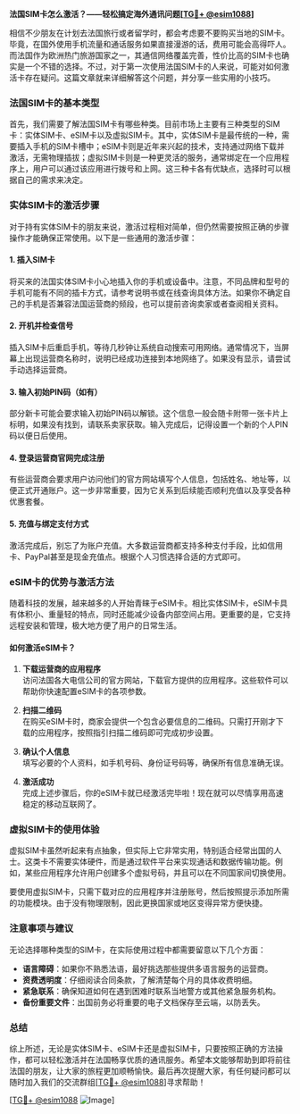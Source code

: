 **法国SIM卡怎么激活？——轻松搞定海外通讯问题[[TG💪+ @esim1088](https://t.me/s/esim1088)]**

相信不少朋友在计划去法国旅行或者留学时，都会考虑要不要购买当地的SIM卡。毕竟，在国外使用手机流量和通话服务如果直接漫游的话，费用可能会高得吓人。而法国作为欧洲热门旅游国家之一，其通信网络覆盖完善，性价比高的SIM卡也确实是一个不错的选择。不过，对于第一次使用法国SIM卡的人来说，可能对如何激活卡存在疑问。这篇文章就来详细解答这个问题，并分享一些实用的小技巧。

### 法国SIM卡的基本类型

首先，我们需要了解法国SIM卡有哪些种类。目前市场上主要有三种类型的SIM卡：实体SIM卡、eSIM卡以及虚拟SIM卡。其中，实体SIM卡是最传统的一种，需要插入手机的SIM卡槽中；eSIM卡则是近年来兴起的技术，支持通过网络下载并激活，无需物理插拔；虚拟SIM卡则是一种更灵活的服务，通常绑定在一个应用程序上，用户可以通过该应用进行拨号和上网。这三种卡各有优缺点，选择时可以根据自己的需求来决定。

### 实体SIM卡的激活步骤

对于持有实体SIM卡的朋友来说，激活过程相对简单，但仍然需要按照正确的步骤操作才能确保正常使用。以下是一些通用的激活步骤：

#### 1. 插入SIM卡
将买来的法国实体SIM卡小心地插入你的手机或设备中。注意，不同品牌和型号的手机可能有不同的插卡方式，请参考说明书或在线查询具体方法。如果你不确定自己的手机是否兼容法国运营商的频段，也可以提前咨询卖家或者查阅相关资料。

#### 2. 开机并检查信号
插入SIM卡后重启手机，等待几秒钟让系统自动搜索可用网络。通常情况下，当屏幕上出现运营商名称时，说明已经成功连接到本地网络了。如果没有显示，请尝试手动选择运营商。

#### 3. 输入初始PIN码（如有）
部分新卡可能会要求输入初始PIN码以解锁。这个信息一般会随卡附带一张卡片上标明，如果没有找到，请联系卖家获取。输入完成后，记得设置一个新的个人PIN码以便日后使用。

#### 4. 登录运营商官网完成注册
有些运营商会要求用户访问他们的官方网站填写个人信息，包括姓名、地址等，以便正式开通账户。这一步非常重要，因为它关系到后续能否顺利充值以及享受各种优惠套餐。

#### 5. 充值与绑定支付方式
激活完成后，别忘了为账户充值。大多数运营商都支持多种支付手段，比如信用卡、PayPal甚至是现金充值点。根据个人习惯选择合适的方式即可。

### eSIM卡的优势与激活方法

随着科技的发展，越来越多的人开始青睐于eSIM卡。相比实体SIM卡，eSIM卡具有体积小、重量轻的特点，同时还能减少设备内部空间占用。更重要的是，它支持远程安装和管理，极大地方便了用户的日常生活。

#### 如何激活eSIM卡？

1. **下载运营商的应用程序**  
   访问法国各大电信公司的官方网站，下载官方提供的应用程序。这些软件可以帮助你快速配置eSIM卡的各项参数。

2. **扫描二维码**  
   在购买eSIM卡时，商家会提供一个包含必要信息的二维码。只需打开刚才下载的应用程序，按照指引扫描二维码即可完成初步设置。

3. **确认个人信息**  
   填写必要的个人资料，如手机号码、身份证号码等，确保所有信息准确无误。

4. **激活成功**  
   完成上述步骤后，你的eSIM卡就已经激活完毕啦！现在就可以尽情享用高速稳定的移动互联网了。

### 虚拟SIM卡的使用体验

虚拟SIM卡虽然听起来有点抽象，但实际上它非常实用，特别适合经常出国的人士。这类卡不需要实体硬件，而是通过软件平台来实现通话和数据传输功能。例如，某些应用程序允许用户创建多个虚拟号码，并且可以在不同国家间切换使用。

要使用虚拟SIM卡，只需下载对应的应用程序并注册账号，然后按照提示添加所需的功能模块。由于没有物理限制，因此更换国家或地区变得异常方便快捷。

### 注意事项与建议

无论选择哪种类型的SIM卡，在实际使用过程中都需要留意以下几个方面：

- **语言障碍**：如果你不熟悉法语，最好挑选那些提供多语言服务的运营商。
- **资费透明度**：仔细阅读合同条款，了解清楚每个月的具体收费明细。
- **紧急联系**：确保知道如何在遇到困难时联系当地警方或其他紧急服务机构。
- **备份重要文件**：出国前务必将重要的电子文档保存至云端，以防丢失。

### 总结

综上所述，无论是实体SIM卡、eSIM卡还是虚拟SIM卡，只要按照正确的方法操作，都可以轻松激活并在法国畅享优质的通讯服务。希望本文能够帮助到即将前往法国的朋友，让大家的旅程更加顺畅愉快。最后再次提醒大家，有任何疑问都可以随时加入我们的交流群组[[TG💪+ @esim1088](https://t.me/s/esim1088)]寻求帮助！

[[TG💪+ @esim1088](https://t.me/s/esim1088) ![Image](https://i.postimg.cc/4NQfJmqS/Snipaste-2025-05-13-00-14-12.png)]